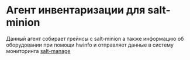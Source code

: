 # Агент инвентаризации для salt-minion

Данный агент собирает грейнсы с salt-minion а также информацию об оборудовании при помощи hwinfo и отправляет данные в систему мониторинга [salt-manage](https://github.com/evskorobogatij/salt-manage)
